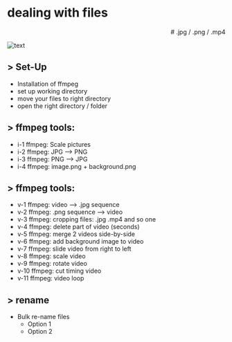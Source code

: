 
# dealing with files
<div style="text-align: right"> # .jpg / .png / .mp4 </div>

![text](https://inductivebiblestudyapp.com/wp-content/uploads/2017/06/godhands-820x400.jpg)

## > Set-Up 
* Installation of ffmpeg
* set up working directory
* move your files to right directory
* open the right directory / folder

## > ffmpeg tools: 
* i-1 ffmpeg: Scale pictures
* i-2 ffmpeg: JPG --> PNG
* i-3 ffmpeg: PNG --> JPG
* i-4 ffmpeg: image.png + background.png

## > ffmpeg tools: 
* v-1 ffmpeg: video --> .jpg sequence
* v-2 ffmpeg: .png sequence --> video
* v-3 ffmpeg: cropping files: .jpg .mp4 and so one
* v-4 ffmpeg: delete part of video (seconds)
* v-5 ffmpeg: merge 2 videos side-by-side 
* v-6 ffmpeg: add background image to video 
* v-7 ffmpeg: slide video from right to left
* v-8 ffmpeg: scale video
* v-9 ffmpeg: rotate video
* v-10 ffmpeg: cut timing video
* v-11 ffmpeg: video loop

## > rename 
* Bulk re-name files 
    * Option 1
    * Option 2
